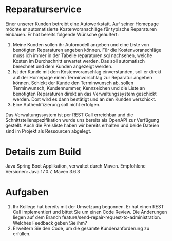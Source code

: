 # Reparaturservice

Einer unserer Kunden betreibt eine Autowerkstatt. Auf seiner Homepage möchte er automatisierte Kostenvoranschläge für typische Reparaturen einbauen. Er hat bereits folgende Wünsche geäußert:

1. Meine Kunden sollen ihr Automodell angeben und eine Liste von benötigten Reparaturen angeben können. Für die Kostenvoranschläge muss ich immer in der Tabelle reparaturen.sql nachsehen, welche Kosten im Durchschnitt erwartet werden. Das soll automatisch berechnet und dem Kunden angezeigt werden.
2. Ist der Kunde mit dem Kostenvoranschlag einverstanden, soll er direkt auf der Homepage einen Terminvorschlag zur Reparatur angeben können. Schickt der Kunde den Terminwunsch ab, sollen Terminwunsch, Kundennummer, Kennzeichen und die Liste an benötigten Reparaturen direkt an das Verwaltungssystem geschickt werden. Dort wird es dann bestätigt und an den Kunden verschickt.
3. Eine Authentifizierung soll nicht erfolgen. 

Das Verwaltungssystem ist per REST Call erreichbar und die Schnittstellenspezifikation wurde uns bereits als OpenAPI zur Verfügung gestellt. Auch die Preisliste haben wir bereits erhalten und beide Dateien sind im Projekt als Ressourcen abgelegt.

# Details zum Build

Java Spring Boot Applikation, verwaltet durch Maven. Empfohlene Versionen: Java 17.0.7, Maven 3.6.3

# Aufgaben

1. Ihr Kollege hat bereits mit der Umsetzung begonnen. Er hat einen REST Call implementiert und bittet Sie um einen Code Review. Die Änderungen liegen auf dem Branch feature/send-repair-request-to-administration. Welches Feedback geben Sie ihm?
2. Erweitern Sie den Code, um die gesamte Kundenanforderung zu erfüllen.